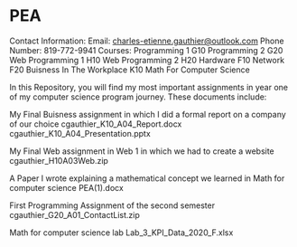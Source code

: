 # PEA
Contact Information:
Email: charles-etienne.gauthier@outlook.com
Phone Number: 819-772-9941
Courses:
Programming 1 G10
Programming 2 G20
Web Programming 1 H10
Web Programming 2 H20
Hardware F10
Network F20
Buisness In The Workplace K10
Math For Computer Science

In this Repository, you will find my most important assignments in year one of my computer science program journey.
These documents include:

My Final Buisness assignment in which I did a formal report on a company of our choice
cgauthier_K10_A04_Report.docx
cgauthier_K10_A04_Presentation.pptx

My Final Web assignment in Web 1 in which we had to create a website
cgauthier_H10A03Web.zip

A Paper I wrote explaining a mathematical concept we learned in Math for computer science
PEA(1).docx

First Programming Assignment of the second semester
cgauthier_G20_A01_ContactList.zip

Math for computer science lab
Lab_3_KPI_Data_2020_F.xlsx
